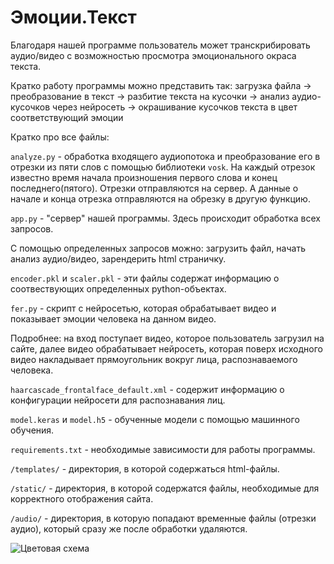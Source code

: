 # Эмоции.Текст

Благодаря нашей программе пользователь может транскрибировать аудио/видео с возможностью просмотра эмоционального окраса текста.

Кратко работу программы можно представить так:
загрузка файла -> преобразование в текст -> разбитие текста на кусочки -> анализ аудио-кусочков через нейросеть -> окрашивание кусочков текста в цвет соответствующий эмоции

Кратко про все файлы:

`analyze.py` - обработка входящего аудиопотока и преобразование его в отрезки из пяти слов с помощью библиотеки `vosk`. На каждый отрезок известно время начала произношения первого слова и конец последнего(пятого). Отрезки отправляются на сервер. А данные о начале и конца отрезка отправляются на обрезку в другую функцию.

`app.py` - "сервер" нашей программы. Здесь происходит обработка всех запросов.

С помощью определенных запросов можно: загрузить файл, начать анализ аудио/видео, зарендерить html страничку.

`encoder.pkl` и `scaler.pkl` - эти файлы содержат информацию о соотвествующих определенных python-объектах.

`fer.py` - скрипт с нейросетью, которая обрабатывает видео и показывает эмоции человека на данном видео.

Подробнее: на вход поступает видео, которое пользователь загрузил на сайте, далее видео обрабатывает нейросеть, которая поверх исходного видео накладывает прямоугольник вокруг лица, распознаваемого человека.

`haarcascade_frontalface_default.xml` - содержит информацию о конфигурации нейросети для распознавания лиц.

`model.keras` и `model.h5` - обученные модели с помощью машинного обучения.

`requirements.txt` - необходимые зависимости для работы программы.

`/templates/` - директория, в которой содержаться html-файлы.

`/static/` - директория, в которой содержатся файлы, необходимые для корректного отображения сайта.

`/audio/` - директория, в которую попадают временные файлы (отрезки аудио), который сразу же после обработки удаляются.

![Цветовая схема](telegram-cloud-photo-size-2-5271691074869515769-y.jpg)
